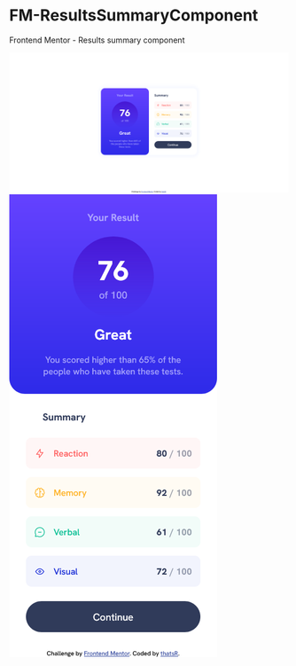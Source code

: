 # FM-ResultsSummaryComponent
Frontend Mentor - Results summary component

![](./desktop.png)
![](./mobile.png)
